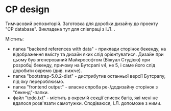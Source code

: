 # CP design
Тимчасовий репозиторій. Заготовка для доробки дизайну до проекту "СP database". Викладена тут для співпраці з І.Л. .

Містить:
- папка "backend references with data" - приклади сторінок бекенду, на відображення вмісту та дизайн яких слід орієнтуватися. Дизайн при цьому був згенерований Майкрософтом (Віжуал Студією) при розробці бекенду, причому на Бутсрапі v4, не 5, і саме його слід доробити окремо (див. нижче).
- папка "bootstrap-5.0.2-dist" - дистрибутив останньої версії Бутсрапу, під яку перероблюємо.
- папка "frontend output" - власне спроба ре-/додизайну сторінок з "бекенд"-папки.
- файл "todo.txt" - містить в окремій секції список багів, які мені не вдалося розв'язати самотужки. Сподіваюся, І.Л. допоможе з ними.
